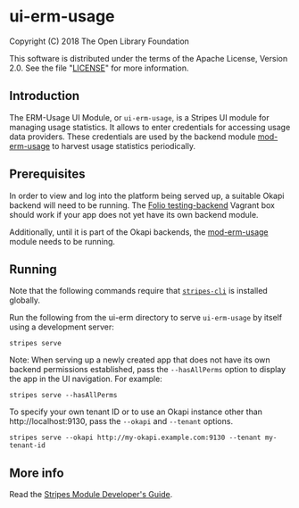 # ui-erm-usage

Copyright (C) 2018 The Open Library Foundation

This software is distributed under the terms of the Apache License, Version 2.0. See the file "[LICENSE](LICENSE)" for more information.

## Introduction

The ERM-Usage UI Module, or `ui-erm-usage`, is a Stripes UI module for managing usage statistics. It allows to enter credentials for accessing usage data providers. These credentials are used by the backend module [mod-erm-usage](https://github.com/folio-org/mod-erm-usage) to harvest usage statistics periodically.

## Prerequisites

In order to view and log into the platform being served up, a suitable Okapi backend will need to be running. The [Folio testing-backend](https://app.vagrantup.com/folio/boxes/testing-backend) Vagrant box should work if your app does not yet have its own backend module.

Additionally, until it is part of the Okapi backends, the [mod-erm-usage](https://github.com/folio-org/mod-erm-usage) module needs to be running.

## Running

Note that the following commands require that [`stripes-cli`](https://github.com/folio-org/stripes-cli) is installed globally.

Run the following from the ui-erm directory to serve `ui-erm-usage` by itself using a development server:
```
stripes serve
```

Note: When serving up a newly created app that does not have its own backend permissions established, pass the `--hasAllPerms` option to display the app in the UI navigation. For example:
```
stripes serve --hasAllPerms
```

To specify your own tenant ID or to use an Okapi instance other than http://localhost:9130, pass the `--okapi` and `--tenant` options.
```
stripes serve --okapi http://my-okapi.example.com:9130 --tenant my-tenant-id
```

## More info

Read the [Stripes Module Developer's Guide](https://github.com/folio-org/stripes-core/blob/master/doc/dev-guide.md).


